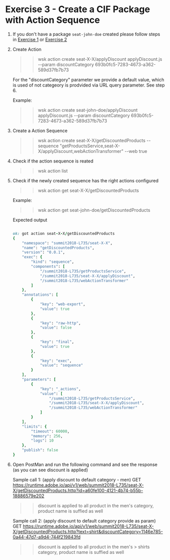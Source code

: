 Exercise 3 - Create a CIF Package with Action Sequence
========================================================


1. If you don't have a package `seat-john-doe` created please follow steps in [Exercise 1](../exercise-01/tutorial-01-hello-world.md) or [Exercise 2](../exercise-02/tutorial-02-hello-world-sequence.md)

2. Create Action 

	>> wsk action create seat-X-X/applyDiscount applyDiscount.js --param discountCategory 693b0fc5-7283-4673-a362-589d37fb7b73

	For the "discountCategory" parameter we provide a default value, which is used of not categeory is prodvided via URL query parameter. See step 6.

	Example:

	>> wsk action create seat-john-doe/applyDiscount applyDiscount.js --param discountCategory 693b0fc5-7283-4673-a362-589d37fb7b73

3. Create a Action Sequence

	>> wsk action create seat-X-X/getDiscountedProducts --sequence "getProductsService,seat-X-X/applyDiscount,webActionTransformer" --web true

4. Check if the action sequence is reated

	>> wsk action list

5. Check if the newly created sequence has the right actions configured 

	>> wsk action get seat-X-X/getDiscountedProducts

	Example:

	>> wsk action get seat-john-doe/getDiscountedProducts

   Expected output
   
   ```ruby 
   
   ok: got action seat-X-X/getDiscountedProducts
   {
       "namespace": "summit2018-L735/seat-X-X",
       "name": "getDiscountedProducts",
       "version": "0.0.1",
       "exec": {
           "kind": "sequence",
           "components": [
               "/summit2018-L735/getProductsService",
               "/summit2018-L735/seat-X-X/applyDiscount",
               "/summit2018-L735/webActionTransformer"
           ]
       },
       "annotations": [
           {
               "key": "web-export",
               "value": true
           },
           {
               "key": "raw-http",
               "value": false
           },
           {
               "key": "final",
               "value": true
           },
           {
               "key": "exec",
               "value": "sequence"
           }
       ],
       "parameters": [
           {
               "key": "_actions",
               "value": [
                   "/summit2018-L735/getProductsService",
                   "/summit2018-L735/seat-X-X/applyDiscount",
                   "/summit2018-L735/webActionTransformer"
               ]
           }
       ],
       "limits": {
           "timeout": 60000,
           "memory": 256,
           "logs": 10
       },
       "publish": false
   }
   
   ```
6. Open PostMan and run the following command and see the response (as you can see discount is applied)

	Sample call 1: (apply discount to default category - men)
	GET https://runtime.adobe.io/api/v1/web/summit2018-L735/seat-X-X/getDiscountedProducts.http?id=a60fe100-4121-4b74-b55b-18886579e202
	>> discount is applied to all product in the men's category, product name is suffied as well

	Sample call 2: (apply discount to default category provide as param)
	GET https://runtime.adobe.io/api/v1/web/summit2018-L735/seat-X-X/getDiscountedProducts.http?text=shirt&discountCategory=1146e785-0a44-47d7-a9d4-744f219843fd
	>> discount is applied to all product in the men's > shirts category, product name is suffied as well



